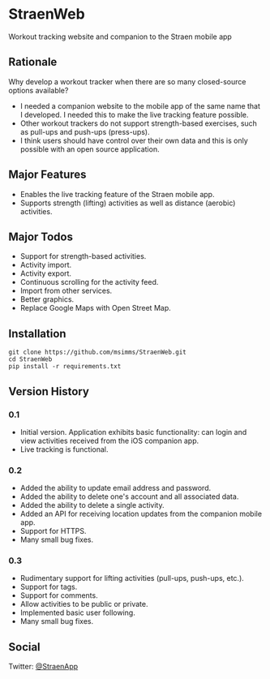 # StraenWeb
Workout tracking website and companion to the Straen mobile app

## Rationale
Why develop a workout tracker when there are so many closed-source options available?
* I needed a companion website to the mobile app of the same name that I developed. I needed this to make the live tracking feature possible.
* Other workout trackers do not support strength-based exercises, such as pull-ups and push-ups (press-ups).
* I think users should have control over their own data and this is only possible with an open source application.

## Major Features
* Enables the live tracking feature of the Straen mobile app.
* Supports strength (lifting) activities as well as distance (aerobic) activities.

## Major Todos
* Support for strength-based activities.
* Activity import.
* Activity export.
* Continuous scrolling for the activity feed.
* Import from other services.
* Better graphics.
* Replace Google Maps with Open Street Map.

## Installation

    git clone https://github.com/msimms/StraenWeb.git
    cd StraenWeb
    pip install -r requirements.txt

## Version History

### 0.1
* Initial version. Application exhibits basic functionality: can login and view activities received from the iOS companion app.
* Live tracking is functional.

### 0.2
* Added the ability to update email address and password.
* Added the ability to delete one's account and all associated data.
* Added the ability to delete a single activity.
* Added an API for receiving location updates from the companion mobile app.
* Support for HTTPS.
* Many small bug fixes.

### 0.3
* Rudimentary support for lifting activities (pull-ups, push-ups, etc.).
* Support for tags.
* Support for comments.
* Allow activities to be public or private.
* Implemented basic user following.
* Many small bug fixes.


## Social
Twitter: [@StraenApp](https://twitter.com/StraenApp)
